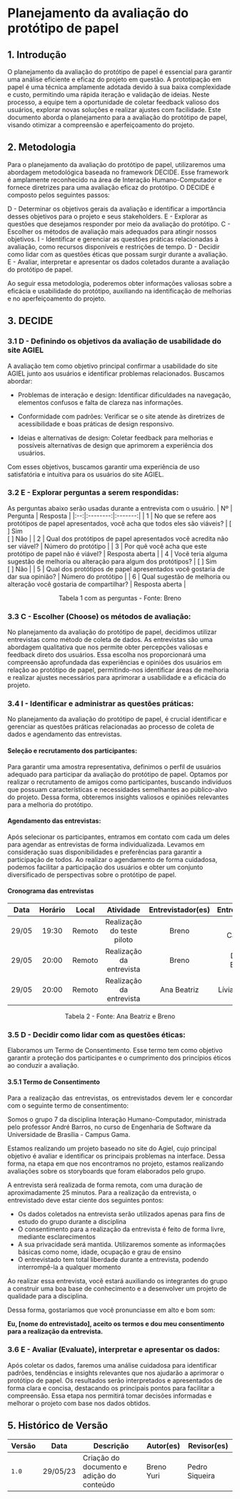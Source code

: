 # Planejamento da avaliação do protótipo de papel

## 1. Introdução
O planejamento da avaliação do protótipo de papel é essencial para garantir uma análise eficiente e eficaz do projeto em questão. A prototipação em papel é uma técnica amplamente adotada devido à sua baixa complexidade e custo, permitindo uma rápida iteração e validação de ideias. Neste processo, a equipe tem a oportunidade de coletar feedback valioso dos usuários, explorar novas soluções e realizar ajustes com facilidade. Este documento aborda o planejamento para a avaliação do protótipo de papel, visando otimizar a compreensão e aperfeiçoamento do projeto.

## 2. Metodologia
Para o planejamento da avaliação do protótipo de papel, utilizaremos uma abordagem metodológica baseada no framework DECIDE. Esse framework é amplamente reconhecido na área de Interação Humano-Computador e fornece diretrizes para uma avaliação eficaz do protótipo. O DECIDE é composto pelos seguintes passos:

D - Determinar os objetivos gerais da avaliação e identificar a importância desses objetivos para o projeto e seus stakeholders.
E - Explorar as questões que desejamos responder por meio da avaliação do protótipo.
C - Escolher os métodos de avaliação mais adequados para atingir nossos objetivos.
I - Identificar e gerenciar as questões práticas relacionadas à avaliação, como recursos disponíveis e restrições de tempo.
D - Decidir como lidar com as questões éticas que possam surgir durante a avaliação.
E - Avaliar, interpretar e apresentar os dados coletados durante a avaliação do protótipo de papel.

Ao seguir essa metodologia, poderemos obter informações valiosas sobre a eficácia e usabilidade do protótipo, auxiliando na identificação de melhorias e no aperfeiçoamento do projeto.

## 3. DECIDE

### 3.1 D - Definindo os objetivos da avaliação de usabilidade do site AGIEL
A avaliação tem como objetivo principal confirmar a usabilidade do site AGIEL junto aos usuários e identificar problemas relacionados. Buscamos abordar:

- Problemas de interação e design: Identificar dificuldades na navegação, elementos confusos e falta de clareza nas informações.

- Conformidade com padrões: Verificar se o site atende às diretrizes de acessibilidade e boas práticas de design responsivo.

- Ideias e alternativas de design: Coletar feedback para melhorias e possíveis alternativas de design que aprimorem a experiência dos usuários.

Com esses objetivos, buscamos garantir uma experiência de uso satisfatória e intuitiva para os usuários do site AGIEL.

### 3.2 E - Explorar perguntas a serem respondidas:
As perguntas abaixo serão usadas durante a entrevista com o usuário.
| Nº | Pergunta | Resposta |
|:--:|:--------:|:-------:|
| 1  | No que se refere aos protótipos de papel apresentados, você acha que todos eles são viáveis? | [ ] Sim<br>[ ] Não |
| 2  | Qual dos protótipos de papel apresentados você acredita não ser viável? | Número do protótipo |
| 3  | Por quê você acha que este protótipo de papel não é viável? | Resposta aberta |
| 4  | Você teria alguma sugestão de melhoria ou alteração para algum dos protótipos? | [ ] Sim <br>[ ] Não |
| 5  | Qual dos protótipos de papel apresentados você gostaria de dar sua opinião? | Número do protótipo |
| 6  | Qual sugestão de melhoria ou alteração você gostaria de compartilhar? | Resposta aberta |

<figcaption align="center">Tabela 1 com as perguntas - Fonte: Breno</figcaption>

### 3.3 C - Escolher (Choose) os métodos de avaliação:
No planejamento da avaliação do protótipo de papel, decidimos utilizar entrevistas como método de coleta de dados. As entrevistas são uma abordagem qualitativa que nos permite obter percepções valiosas e feedback direto dos usuários. Essa escolha nos proporcionará uma compreensão aprofundada das experiências e opiniões dos usuários em relação ao protótipo de papel, permitindo-nos identificar áreas de melhoria e realizar ajustes necessários para aprimorar a usabilidade e a eficácia do projeto.

### 3.4 I - Identificar e administrar as questões práticas:
No planejamento da avaliação do protótipo de papel, é crucial identificar e gerenciar as questões práticas relacionadas ao processo de coleta de dados e agendamento das entrevistas.

#### Seleção e recrutamento dos participantes:
Para garantir uma amostra representativa, definimos o perfil de usuários adequado para participar da avaliação do protótipo de papel. Optamos por realizar o recrutamento de amigos como participantes, buscando indivíduos que possuam características e necessidades semelhantes ao público-alvo do projeto. Dessa forma, obteremos insights valiosos e opiniões relevantes para a melhoria do protótipo.

#### Agendamento das entrevistas:
Após selecionar os participantes, entramos em contato com cada um deles para agendar as entrevistas de forma individualizada. Levamos em consideração suas disponibilidades e preferências para garantir a participação de todos. Ao realizar o agendamento de forma cuidadosa, podemos facilitar a participação dos usuários e obter um conjunto diversificado de perspectivas sobre o protótipo de papel.

#### Cronograma das entrevistas

| Data  | Horário | Local  |         Atividade          | Entrevistador(es) | Entrevistado(s)  |
|:-----:|:-------:|:------:|:--------------------------:|:-----------------:|:----------------:|
| 29/05 |  19:30  | Remoto | Realização do teste piloto |    Breno          |  Bruno Camargos  |
| 29/05 |  20:00  | Remoto |  Realização da entrevista  |    Breno          | Danielle Barbosa |
| 29/05 |  20:00  | Remoto |  Realização da entrevista  |    Ana Beatriz    |  Lívia Rodrigues |
<figcaption align="center">Tabela 2 - Fonte: Ana Beatriz e Breno</figcaption>

### 3.5 D - Decidir como lidar com as questões éticas:
Elaboramos um Termo de Consentimento. Esse termo tem como objetivo garantir a proteção dos participantes e o cumprimento dos princípios éticos ao conduzir a avaliação.

#### 3.5.1 Termo de Consentimento

<p align="justify">
Para a realização das entrevistas, os entrevistados devem ler e concordar com o seguinte termo de consentimento:

Somos o grupo 7 da disciplina Interação Humano-Computador, ministrada pelo professor André Barros, no curso de Engenharia de Software da Universidade de Brasília - Campus Gama.

Estamos realizando um projeto baseado no site do Agiel, cujo principal objetivo é avaliar e identificar os principais problemas na interface. Dessa forma, na etapa em que nos encontramos no projeto, estamos realizando avaliações sobre os storyboards que foram elaborados pelo grupo.

A entrevista será realizada de forma remota, com uma duração de aproximadamente 25 minutos. Para a realização da entrevista, o entrevistado deve estar ciente dos seguintes pontos:

<ul>
  <li>Os dados coletados na entrevista serão utilizados apenas para fins de estudo do grupo durante a disciplina</li>
  <li>O consentimento para a realização da entrevista é feito de forma livre, mediante esclarecimentos</li>
  <li>A sua privacidade será mantida. Utilizaremos somente as informações básicas como nome, idade, ocupação e grau de ensino</li>
  <li>O entrevistado tem total liberdade durante a entrevista, podendo interrompê-la a qualquer momento</li>
</ul>

Ao realizar essa entrevista, você estará auxiliando os integrantes do grupo a construir uma boa base de conhecimento e a desenvolver um projeto de qualidade para a disciplina.

Dessa forma, gostaríamos que você pronunciasse em alto e bom som:
</p>
<b>Eu, [nome do entrevistado], aceito os termos e dou meu consentimento para a realização da entrevista.</b>

### 3.6 E - Avaliar (Evaluate), interpretar e apresentar os dados:
Após coletar os dados, faremos uma análise cuidadosa para identificar padrões, tendências e insights relevantes que nos ajudarão a aprimorar o protótipo de papel. Os resultados serão interpretados e apresentados de forma clara e concisa, destacando os principais pontos para facilitar a compreensão. Essa etapa nos permitirá tomar decisões informadas e melhorar o projeto com base nos dados obtidos.

## 5. Histórico de Versão
| Versão | Data | Descrição | Autor(es) | Revisor(es) |
|--|--|--|--|--|
| `1.0` | 29/05/23 | Criação do documento e adição do conteúdo | Breno Yuri | Pedro Siqueira |